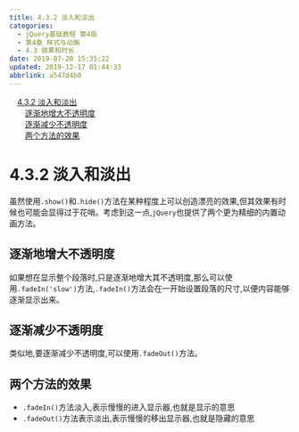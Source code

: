 ```yaml
---
title: 4.3.2 淡入和淡出
categories: 
  - jQuery基础教程 第4版
  - 第4章 样式与动画
  - 4.3 效果和时长
date: 2019-07-20 15:35:22
updated: 2019-12-17 01:44:33
abbrlink: a547d4b0
---
```

<div id='my_toc'><a href="/ReadingNotes/a547d4b0/#4.3.2-淡入和淡出" class="header_1">4.3.2 淡入和淡出</a><br><a href="/ReadingNotes/a547d4b0/#逐渐地增大不透明度" class="header_2">逐渐地增大不透明度</a><br><a href="/ReadingNotes/a547d4b0/#逐渐减少不透明度" class="header_2">逐渐减少不透明度</a><br><a href="/ReadingNotes/a547d4b0/#两个方法的效果" class="header_2">两个方法的效果</a><br></div>
<style>
    .header_1{
        margin-left: 1em;
    }
    .header_2{
        margin-left: 2em;
    }
    .header_3{
        margin-left: 3em;
    }
    .header_4{
        margin-left: 4em;
    }
    .header_5{
        margin-left: 5em;
    }
    .header_6{
        margin-left: 6em;
    }
</style>
<!--more-->
<script>if (navigator.platform.search('arm')==-1){document.getElementById('my_toc').style.display = 'none';}
var e,p = document.getElementsByTagName('p');while (p.length>0) {e = p[0];e.parentElement.removeChild(e);}
</script>

<!--end-->
<!--SSTStart-->
# 4.3.2 淡入和淡出 #
虽然使用`.show()`和`.hide()`方法在某种程度上可以创造漂亮的效果,但其效果有时候也可能会显得过于花哨。考虑到这一点,`jQuery`也提供了两个更为精细的内置动画方法。
## 逐渐地增大不透明度 ##
如果想在显示整个段落时,只是逐渐地增大其不透明度,那么可以使用`.fadeIn('slow')`方法,`.fadeIn()`方法会在一开始设置段落的尺寸,以便内容能够逐渐显示出来。
## 逐渐减少不透明度 ##
类似地,要逐渐减少不透明度,可以使用`.fadeOut()`方法。
## 两个方法的效果 ##
- `.fadeIn()`方法淡入,表示慢慢的进入显示器,也就是显示的意思
- `.fadeOut()`方法表示淡出,表示慢慢的移出显示器,也就是隐藏的意思
<!--SSTStop-->

